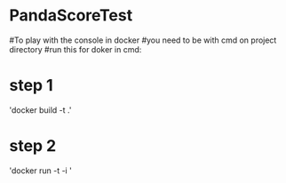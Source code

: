 # PandaScoreTest

#To play with the console in docker 
#you need to be with cmd on project directory
#run this for doker in cmd: 
# step 1
'docker build -t <name> .'
# step 2
'docker run -t -i <name>'

